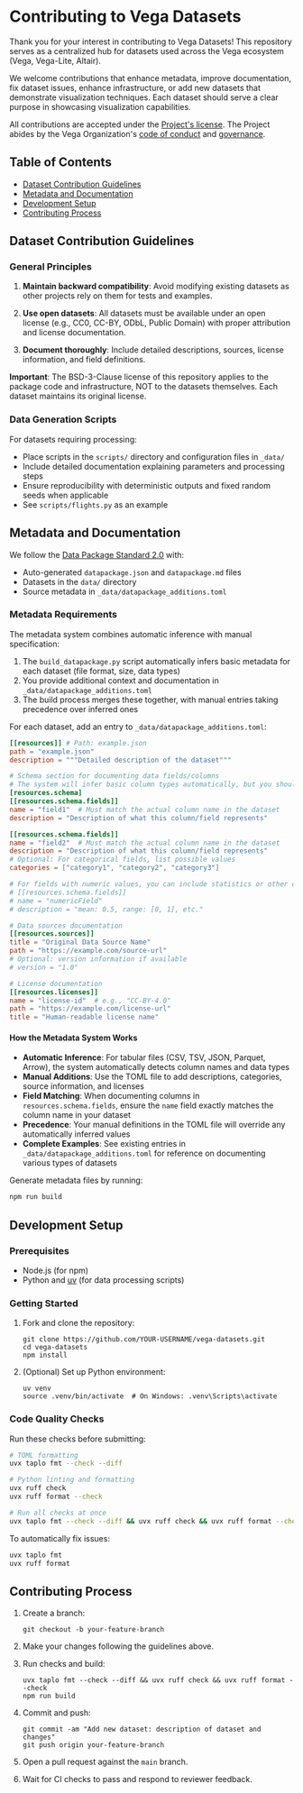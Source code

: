 # Contributing to Vega Datasets

Thank you for your interest in contributing to Vega Datasets! This repository serves as a centralized hub for datasets used across the Vega ecosystem (Vega, Vega-Lite, Altair).

We welcome contributions that enhance metadata, improve documentation, fix dataset issues, enhance infrastructure, or add new datasets that demonstrate visualization techniques. Each dataset should serve a clear purpose in showcasing visualization capabilities.

All contributions are accepted under the [Project's license](./LICENSE). The Project abides by the Vega Organization's [code of conduct](https://github.com/vega/.github/blob/main/CODE_OF_CONDUCT.md) and [governance](https://github.com/vega/.github/blob/main/project-docs/GOVERNANCE.md).

## Table of Contents

- [Dataset Contribution Guidelines](#dataset-contribution-guidelines)
- [Metadata and Documentation](#metadata-and-documentation)
- [Development Setup](#development-setup)
- [Contributing Process](#contributing-process)

## Dataset Contribution Guidelines

### General Principles

1. **Maintain backward compatibility**: Avoid modifying existing datasets as other projects rely on them for tests and examples.

2. **Use open datasets**: All datasets must be available under an open license (e.g., CC0, CC-BY, ODbL, Public Domain) with proper attribution and license documentation.

3. **Document thoroughly**: Include detailed descriptions, sources, license information, and field definitions.

**Important**: The BSD-3-Clause license of this repository applies to the package code and infrastructure, NOT to the datasets themselves. Each dataset maintains its original license.

### Data Generation Scripts

For datasets requiring processing:

- Place scripts in the `scripts/` directory and configuration files in `_data/`
- Include detailed documentation explaining parameters and processing steps
- Ensure reproducibility with deterministic outputs and fixed random seeds when applicable
- See `scripts/flights.py` as an example

## Metadata and Documentation

We follow the [Data Package Standard 2.0](https://datapackage.org/standard/) with:

- Auto-generated `datapackage.json` and `datapackage.md` files
- Datasets in the `data/` directory
- Source metadata in `_data/datapackage_additions.toml`

### Metadata Requirements

The metadata system combines automatic inference with manual specification:

1. The `build_datapackage.py` script automatically infers basic metadata for each dataset (file format, size, data types)
2. You provide additional context and documentation in `_data/datapackage_additions.toml`
3. The build process merges these together, with manual entries taking precedence over inferred ones

For each dataset, add an entry to `_data/datapackage_additions.toml`:

```toml
[[resources]] # Path: example.json
path = "example.json"
description = """Detailed description of the dataset"""

# Schema section for documenting data fields/columns
# The system will infer basic column types automatically, but you should add descriptions
[resources.schema]
[[resources.schema.fields]]
name = "field1"  # Must match the actual column name in the dataset
description = "Description of what this column/field represents"

[[resources.schema.fields]]
name = "field2"  # Must match the actual column name in the dataset
description = "Description of what this column/field represents"
# Optional: For categorical fields, list possible values
categories = ["category1", "category2", "category3"]

# For fields with numeric values, you can include statistics or other context if highly relevant
# [[resources.schema.fields]]
# name = "numericField"
# description = "mean: 0.5, range: [0, 1], etc."

# Data sources documentation
[[resources.sources]]
title = "Original Data Source Name"
path = "https://example.com/source-url"
# Optional: version information if available
# version = "1.0"

# License documentation
[[resources.licenses]]
name = "license-id"  # e.g., "CC-BY-4.0"
path = "https://example.com/license-url"
title = "Human-readable license name"
```

#### How the Metadata System Works

- **Automatic Inference**: For tabular files (CSV, TSV, JSON, Parquet, Arrow), the system automatically detects column names and data types
- **Manual Additions**: Use the TOML file to add descriptions, categories, source information, and licenses
- **Field Matching**: When documenting columns in `resources.schema.fields`, ensure the `name` field exactly matches the column name in your dataset
- **Precedence**: Your manual definitions in the TOML file will override any automatically inferred values
- **Complete Examples**: See existing entries in `_data/datapackage_additions.toml` for reference on documenting various types of datasets

Generate metadata files by running:

```bash
npm run build
```

## Development Setup

### Prerequisites

- Node.js (for npm)
- Python and [uv](https://github.com/astral-sh/uv) (for data processing scripts)

### Getting Started

1. Fork and clone the repository:
   ```
   git clone https://github.com/YOUR-USERNAME/vega-datasets.git
   cd vega-datasets
   npm install
   ```

2. (Optional) Set up Python environment:
   ```
   uv venv
   source .venv/bin/activate  # On Windows: .venv\Scripts\activate
   ```

### Code Quality Checks

Run these checks before submitting:

```bash
# TOML formatting
uvx taplo fmt --check --diff

# Python linting and formatting
uvx ruff check
uvx ruff format --check

# Run all checks at once
uvx taplo fmt --check --diff && uvx ruff check && uvx ruff format --check
```

To automatically fix issues:
```bash
uvx taplo fmt
uvx ruff format
```

## Contributing Process

1. Create a branch:
   ```
   git checkout -b your-feature-branch
   ```

2. Make your changes following the guidelines above.

3. Run checks and build:
   ```
   uvx taplo fmt --check --diff && uvx ruff check && uvx ruff format --check
   npm run build
   ```

4. Commit and push:
   ```
   git commit -am "Add new dataset: description of dataset and changes"
   git push origin your-feature-branch
   ```

5. Open a pull request against the `main` branch.

6. Wait for CI checks to pass and respond to reviewer feedback.
